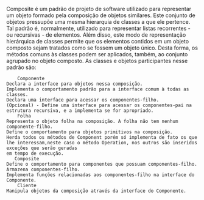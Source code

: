 Composite é um padrão de projeto de software utilizado para representar um objeto formado pela composição de objetos similares. Este conjunto de objetos pressupõe uma mesma hierarquia de classes a que ele pertence. Tal padrão é, normalmente, utilizado para representar listas recorrentes - ou recursivas - de elementos. Além disso, este modo de representação hierárquica de classes permite que os elementos contidos em um objeto composto sejam tratados como se fossem um objeto único. Desta forma, os métodos comuns às classes podem ser aplicados, também, ao conjunto agrupado no objeto composto.
As classes e objetos participantes nesse padrão são:

        Componente
    Declara a interface para objetos nessa composição.
    Implementa o comportamento padrão para a interface comum à todas as classes.
    Declara uma interface para acessar os componentes-filho.
    (Opcional) - Define uma interface para acessar os componentes-pai na estrutura recursiva, e a implementa se for apropriado.
        Folha
    Representa o objeto folha na composição. A folha não tem nenhum componente-filho.
    Define o comportamento para objetos primitivos na composição.
    Herda todos os métodos de Component porém só implementa de fato os que lhe interessam,neste caso o método Operation, nos outros são inseridos exceções que serão geradas
    em tempo de execução.
       Composite
    Define o comportamento para componentes que possuam componentes-filho.
    Armazena componentes-filho.
    Implementa funções relacionadas aos componentes-filho na interface do Componente.
        Cliente
    Manipula objetos da composição através da interface do Componente.
